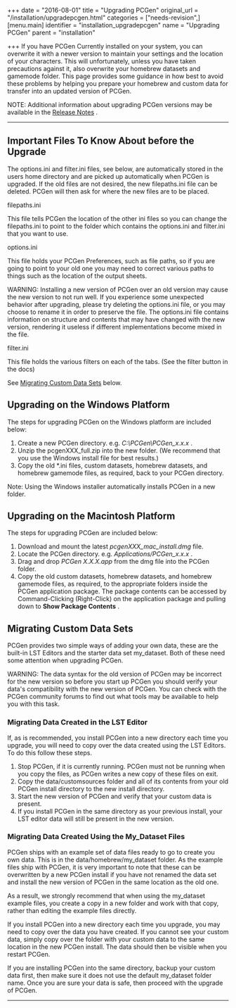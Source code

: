 +++
date = "2016-08-01"
title = "Upgrading PCGen"
original_url = "/installation/upgradepcgen.html"
categories = ["needs-revision",]
[menu.main]
    identifier = "installation_upgradepcgen"
    name = "Upgrading PCGen"
    parent = "installation"
    
+++
If you have PCGen Currently installed on your system, you can overwrite
it with a newer version to maintain your settings and the location of
your characters. This will unfortunately, unless you have taken
precautions against it, also overwrite your homebrew datasets and
gamemode folder. This page provides some guidance in how best to avoid
these problems by helping you prepare your homebrew and custom data for
transfer into an updated version of PCGen.

NOTE: Additional information about upgrading PCGen versions may be
available in the [Release
Notes](http://sourceforge.net/docman/display_doc.php?docid=104618&group_id=25576)
.

------------------------------------------------------------------------

Important Files To Know About before the Upgrade
------------------------------------------------

The <span class="lstfile"> options.ini </span> and <span
class="lstfile"> filter.ini </span> files, see below, are automatically
stored in the users home directory and are picked up automatically when
PCGen is upgraded. If the old files are not desired, the new <span
class="lstfile"> filepaths.ini </span> file can be deleted. PCGen will
then ask for where the new files are to be placed.

<span class="lstfile"> filepaths.ini </span>

This file tells PCGen the location of the other ini files so you can
change the <span class="lstfile"> filepaths.ini </span> to point to the
folder which contains the <span class="lstfile"> options.ini </span> and
<span class="lstfile"> filter.ini </span> that you want to use.

<span class="lstfile"> options.ini </span>

This file holds your PCGen Preferences, such as file paths, so if you
are going to point to your old one you may need to correct various paths
to things such as the location of the output sheets.

WARNING: Installing a new version of PCGen over an old version may cause
the new version to not run well. If you experience some unexpected
behavior after upgrading, please try deleting the <span class="lstfile">
options.ini </span> file, or you may choose to rename it in order to
preserve the file. The <span class="lstfile"> options.ini </span> file
contains information on structure and contents that may have changed
with the new version, rendering it useless if different implementations
become mixed in the file.

<span class="lstfile"> filter.ini </span>

This file holds the various filters on each of the tabs. (See the filter
button in the docs)

See [Migrating Custom Data Sets](/installation/upgradepcgen.html#custom)
below.

Upgrading on the Windows Platform
---------------------------------

The steps for upgrading PCGen on the Windows platform are included
below:

1.  Create a new PCGen directory. e.g. *C:\\PCGen\\PCGen\_x.x.x* .
2.  Unzip the pcgenXXX\_full.zip into the new folder. (We recommend that
    you use the Windows install file for best results.)
3.  Copy the old <span class="lstfile"> \*.ini </span> files, custom
    datasets, homebrew datasets, and homebrew gamemode files, as
    required, back to your PCGen directory.

Note: Using the Windows installer automatically installs PCGen in a new
folder.

Upgrading on the Macintosh Platform
-----------------------------------

The steps for upgrading PCGen are included below:

1.  Download and mount the latest *pcgenXXX\_mac\_install.dmg* file.
2.  Locate the PCGen directory. e.g. *Applications/PCGen\_x.x.x* .
3.  Drag and drop *PCGen X.X.X.app* from the dmg file into the
    PCGen folder.
4.  Copy the old custom datasets, homebrew datasets, and homebrew
    gamemode files, as required, to the appropriate folders inside the
    PCGen application package. The package contents can be accessed by
    Command-Clicking (Right-Click) on the application package and
    pulling down to **Show Package Contents** .

<span id="custom"></span> Migrating Custom Data Sets
----------------------------------------------------

PCGen provides two simple ways of adding your own data, these are the
built-in LST Editors and the starter data set my\_dataset. Both of these
need some attention when upgrading PCGen.

WARNING: The data syntax for the old version of PCGen may be incorrect
for the new version so before you start up PCGen you should verify your
data's compatibility with the new version of PCGen. You can check with
the PCGen community forums to find out what tools may be available to
help you with this task.

### Migrating Data Created in the LST Editor

If, as is recommended, you install PCGen into a new directory each time
you upgrade, you will need to copy over the data created using the LST
Editors. To do this follow these steps.

1.  Stop PCGen, if it is currently running. PCGen must not be running
    when you copy the files, as PCGen writes a new copy of these files
    on exit.
2.  Copy the data/customsources folder and all of its contents from your
    old PCGen install directory to the new install directory.
3.  Start the new version of PCGen and verify that your custom data
    is present.
4.  If you install PCGen in the same directory as your previous install,
    your LST editor data will still be present in the new version.

### Migrating Data Created Using the My\_Dataset Files

PCGen ships with an example set of data files ready to go to create you
own data. This is in the data/homebrew/my\_dataset folder. As the
example files ship with PCGen, it is very important to note that these
can be overwritten by a new PCGen install if you have not renamed the
data set and install the new version of PCGen in the same location as
the old one.

As a result, we strongly recommend that when using the my\_dataset
example files, you create a copy in a new folder and work with that
copy, rather than editing the example files directly.

If you install PCGen into a new directory each time you upgrade, you may
need to copy over the data you have created. If you cannot see your
custom data, simply copy over the folder with your custom data to the
same location in the new PCGen install. The data should then be visible
when you restart PCGen.

If you are installing PCGen into the same directory, backup your custom
data first, then make sure it does not use the default my\_dataset
folder name. Once you are sure your data is safe, then proceed with the
upgrade of PCGen.

------------------------------------------------------------------------



